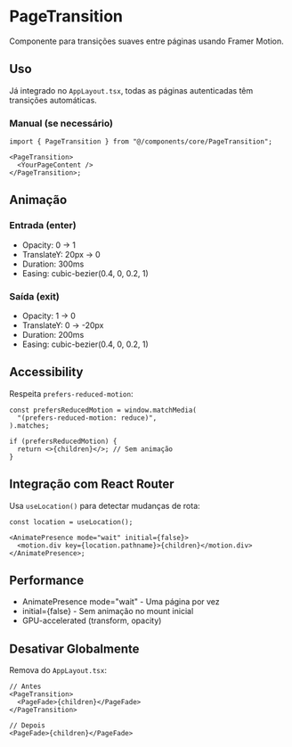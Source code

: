 # PageTransition

Componente para transições suaves entre páginas usando Framer Motion.

## Uso

Já integrado no `AppLayout.tsx`, todas as páginas autenticadas têm transições automáticas.

### Manual (se necessário)

```tsx
import { PageTransition } from "@/components/core/PageTransition";

<PageTransition>
  <YourPageContent />
</PageTransition>;
```

## Animação

### Entrada (enter)

- Opacity: 0 → 1
- TranslateY: 20px → 0
- Duration: 300ms
- Easing: cubic-bezier(0.4, 0, 0.2, 1)

### Saída (exit)

- Opacity: 1 → 0
- TranslateY: 0 → -20px
- Duration: 200ms
- Easing: cubic-bezier(0.4, 0, 0.2, 1)

## Accessibility

Respeita `prefers-reduced-motion`:

```tsx
const prefersReducedMotion = window.matchMedia(
  "(prefers-reduced-motion: reduce)",
).matches;

if (prefersReducedMotion) {
  return <>{children}</>; // Sem animação
}
```

## Integração com React Router

Usa `useLocation()` para detectar mudanças de rota:

```tsx
const location = useLocation();

<AnimatePresence mode="wait" initial={false}>
  <motion.div key={location.pathname}>{children}</motion.div>
</AnimatePresence>;
```

## Performance

- AnimatePresence mode="wait" - Uma página por vez
- initial={false} - Sem animação no mount inicial
- GPU-accelerated (transform, opacity)

## Desativar Globalmente

Remova do `AppLayout.tsx`:

```tsx
// Antes
<PageTransition>
  <PageFade>{children}</PageFade>
</PageTransition>

// Depois
<PageFade>{children}</PageFade>
```
